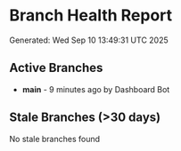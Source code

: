 # Branch Health Report
Generated: Wed Sep 10 13:49:31 UTC 2025

## Active Branches
- **main** - 9 minutes ago by Dashboard Bot

## Stale Branches (>30 days)
No stale branches found
